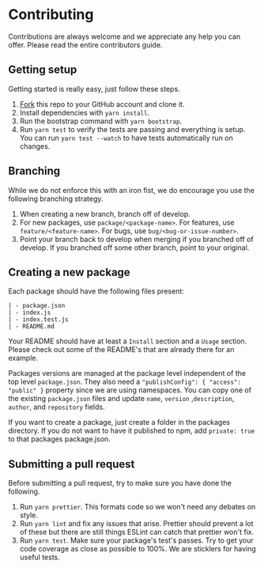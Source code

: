 # Contributing

Contributions are always welcome and we appreciate any help you can offer. Please read the entire contributors guide.

## Getting setup

Getting started is really easy, just follow these steps.

1. [Fork](https://help.github.com/articles/fork-a-repo/) this repo to your GitHub account and clone it.
2. Install dependencies with `yarn install`.
3. Run the bootstrap command with `yarn bootstrap`.
4. Run `yarn test` to verify the tests are passing and everything is setup. You can run `yarn test --watch` to have tests automatically run on changes.

## Branching

While we do not enforce this with an iron fist, we do encourage you use the following branching strategy.

1. When creating a new branch, branch off of develop.
2. For new packages, use `package/<package-name>`. For features, use `feature/<feature-name>`. For bugs, use `bug/<bug-or-issue-number>`.
3. Point your branch back to develop when merging if you branched off of develop. If you branched off some other branch, point to your original.

## Creating a new package

Each package should have the following files present:

```shell
| - package.json
| - index.js
| - index.test.js
| - README.md
```

Your README should have at least a `Install` section and a `Usage` section. Please check out some of the README's that are already there for an example.

Packages versions are managed at the package level independent of the top level `package.json`. They also need a `"publishConfig": { "access": "public" }` property since we are using namespaces. You can copy one of the existing `package.json` files and update `name`, `version` ,`description`, `author`, and `repository` fields.

If you want to create a package, just create a folder in the packages directory. If you do not want to have it published to npm, add `private: true` to that packages package.json.

## Submitting a pull request

Before submitting a pull request, try to make sure you have done the following.

1. Run `yarn prettier`. This formats code so we won't need any debates on style.
2. Run `yarn lint` and fix any issues that arise. Prettier should prevent a lot of these but there are still things ESLint can catch that prettier won't fix.
3. Run `yarn test`. Make sure your package's test's passes. Try to get your code coverage as close as possible to 100%. We are sticklers for having useful tests.
